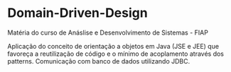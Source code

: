 # Domain-Driven-Design

Matéria do curso de Anáslise e Desenvolvimento de Sistemas - FIAP

Aplicação do conceito de orientação a objetos em Java (JSE e JEE) que favoreça a reutilização de código e o mínimo de acoplamento através dos patterns. Comunicação com banco de dados utilizando JDBC.
